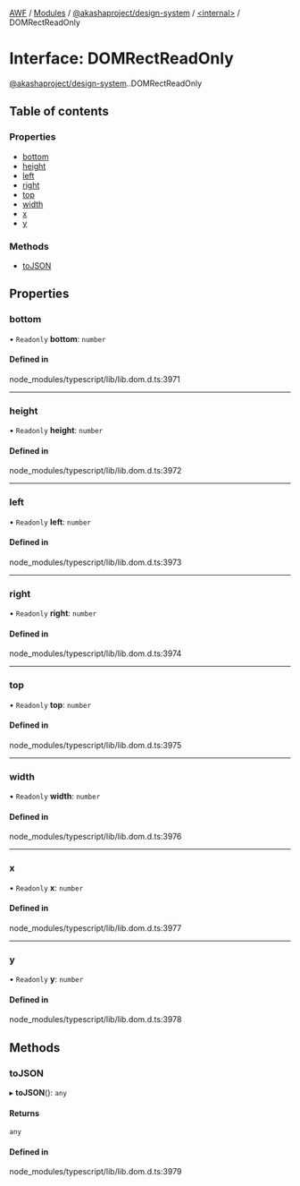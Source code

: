 [AWF](../README.md) / [Modules](../modules.md) / [@akashaproject/design-system](../modules/akashaproject_design_system.md) / [<internal\>](../modules/akashaproject_design_system._internal_.md) / DOMRectReadOnly

# Interface: DOMRectReadOnly

[@akashaproject/design-system](../modules/akashaproject_design_system.md).[<internal>](../modules/akashaproject_design_system._internal_.md).DOMRectReadOnly

## Table of contents

### Properties

- [bottom](akashaproject_design_system._internal_.DOMRectReadOnly.md#bottom)
- [height](akashaproject_design_system._internal_.DOMRectReadOnly.md#height)
- [left](akashaproject_design_system._internal_.DOMRectReadOnly.md#left)
- [right](akashaproject_design_system._internal_.DOMRectReadOnly.md#right)
- [top](akashaproject_design_system._internal_.DOMRectReadOnly.md#top)
- [width](akashaproject_design_system._internal_.DOMRectReadOnly.md#width)
- [x](akashaproject_design_system._internal_.DOMRectReadOnly.md#x)
- [y](akashaproject_design_system._internal_.DOMRectReadOnly.md#y)

### Methods

- [toJSON](akashaproject_design_system._internal_.DOMRectReadOnly.md#tojson)

## Properties

### bottom

• `Readonly` **bottom**: `number`

#### Defined in

node_modules/typescript/lib/lib.dom.d.ts:3971

___

### height

• `Readonly` **height**: `number`

#### Defined in

node_modules/typescript/lib/lib.dom.d.ts:3972

___

### left

• `Readonly` **left**: `number`

#### Defined in

node_modules/typescript/lib/lib.dom.d.ts:3973

___

### right

• `Readonly` **right**: `number`

#### Defined in

node_modules/typescript/lib/lib.dom.d.ts:3974

___

### top

• `Readonly` **top**: `number`

#### Defined in

node_modules/typescript/lib/lib.dom.d.ts:3975

___

### width

• `Readonly` **width**: `number`

#### Defined in

node_modules/typescript/lib/lib.dom.d.ts:3976

___

### x

• `Readonly` **x**: `number`

#### Defined in

node_modules/typescript/lib/lib.dom.d.ts:3977

___

### y

• `Readonly` **y**: `number`

#### Defined in

node_modules/typescript/lib/lib.dom.d.ts:3978

## Methods

### toJSON

▸ **toJSON**(): `any`

#### Returns

`any`

#### Defined in

node_modules/typescript/lib/lib.dom.d.ts:3979
